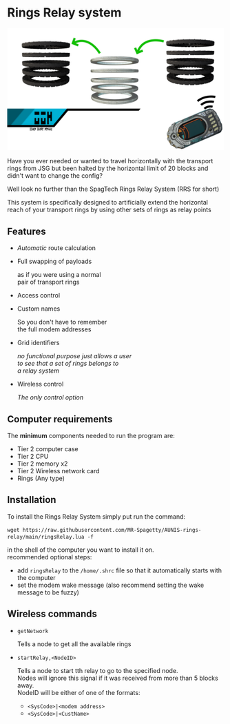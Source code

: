 # Rings Relay system

![Program Banner](RRS_Banner_ancient.png "RRS (Rings Relay System)")

Have you ever needed or wanted to travel horizontally with the transport rings from JSG but been halted by the horizontal limit of 20 blocks and didn't want to change the config?

Well look no further than the SpagTech Rings Relay System (RRS for short)

This system is specifically designed to artificially extend the horizontal reach of your transport rings by using other sets of rings as relay points

## Features

- *Automatic* route calculation
- Full swapping of payloads

   as if you were using a normal  
   pair of transport rings
- Access control
- Custom names

   So you don't have to remember  
   the full modem addresses
- Grid identifiers

   *no functional purpose just allows a user  
   to see that a set of rings belongs to  
   a relay system*
- Wireless control

   *The only control option*

## Computer requirements

The **minimum** components needed to run the program are:

- Tier 2 computer case
- Tier 2 CPU
- Tier 2 memory x2
- Tier 2 Wireless network card
- Rings (Any type)

## Installation

To install the Rings Relay System simply put run the command:
```
wget https://raw.githubusercontent.com/MR-Spagetty/AUNIS-rings-relay/main/ringsRelay.lua -f
```
in the shell of the computer you want to install it on.  
recommended optional steps:

- add `ringsRelay` to the `/home/.shrc` file so that it automatically starts with the computer
- set the modem wake message (also recommend setting the wake message to be fuzzy)

## Wireless commands

- ```getNetwork```

   Tells a node to get all the available rings
- ```startRelay,<NodeID>```

   Tells a node to start tth relay to go to the specified node.  
   Nodes will ignore this signal if it was received from more than 5 blocks away.  
   NodeID will be either of one of the formats:

   - ```<SysCode>|<modem address>```
   - ```<SysCode>|<CustName>```
